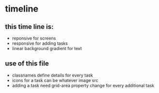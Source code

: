 # timeline

## this time line is:
- reponsive for screens
- responsive for adding tasks
- linear background gradient for text

## use of this file
- classnames define details for every task
- icons for a task can be whatever image src
- adding a task need grid-area property change for every additional task